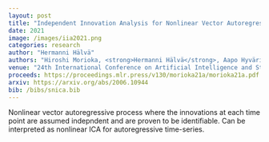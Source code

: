 ```yaml
---
layout: post
title: "Independent Innovation Analysis for Nonlinear Vector Autoregressive Process"
date: 2021
image: /images/iia2021.png
categories: research
author: "Hermanni Hälvä"
authors: "Hiroshi Morioka, <strong>Hermanni Hälvä</strong>, Aapo Hyvärinen"
venue: "24th International Conference on Artificial Intelligence and Statistics (AISTATS) 2021"
proceeds: https://proceedings.mlr.press/v130/morioka21a/morioka21a.pdf
arxiv: https://arxiv.org/abs/2006.10944
bib: /bibs/snica.bib
---
```

Nonlinear vector autoregressive process where the innovations at each time point are assumed indepndent and are proven to be identifiable. Can be interpreted as nonlinear ICA for autoregressive time-series.
